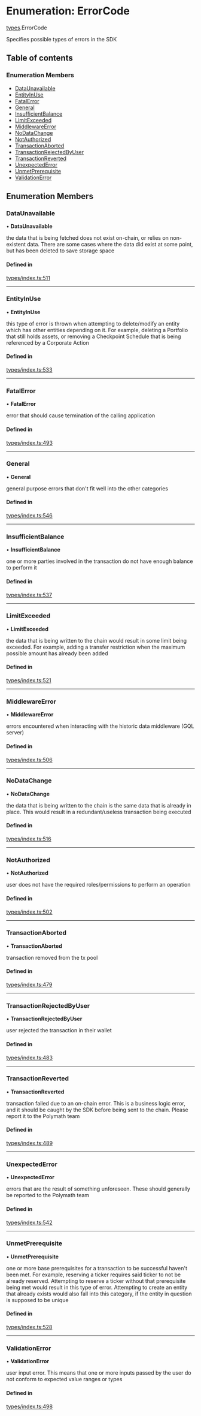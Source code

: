 # Enumeration: ErrorCode

[types](../wiki/types).ErrorCode

Specifies possible types of errors in the SDK

## Table of contents

### Enumeration Members

- [DataUnavailable](../wiki/types.ErrorCode#dataunavailable)
- [EntityInUse](../wiki/types.ErrorCode#entityinuse)
- [FatalError](../wiki/types.ErrorCode#fatalerror)
- [General](../wiki/types.ErrorCode#general)
- [InsufficientBalance](../wiki/types.ErrorCode#insufficientbalance)
- [LimitExceeded](../wiki/types.ErrorCode#limitexceeded)
- [MiddlewareError](../wiki/types.ErrorCode#middlewareerror)
- [NoDataChange](../wiki/types.ErrorCode#nodatachange)
- [NotAuthorized](../wiki/types.ErrorCode#notauthorized)
- [TransactionAborted](../wiki/types.ErrorCode#transactionaborted)
- [TransactionRejectedByUser](../wiki/types.ErrorCode#transactionrejectedbyuser)
- [TransactionReverted](../wiki/types.ErrorCode#transactionreverted)
- [UnexpectedError](../wiki/types.ErrorCode#unexpectederror)
- [UnmetPrerequisite](../wiki/types.ErrorCode#unmetprerequisite)
- [ValidationError](../wiki/types.ErrorCode#validationerror)

## Enumeration Members

### DataUnavailable

• **DataUnavailable**

the data that is being fetched does not exist on-chain, or relies on non-existent data. There are
  some cases where the data did exist at some point, but has been deleted to save storage space

#### Defined in

[types/index.ts:511](https://github.com/PolymathNetwork/polymesh-sdk/blob/31dfa0dc/src/types/index.ts#L511)

___

### EntityInUse

• **EntityInUse**

this type of error is thrown when attempting to delete/modify an entity which has other entities depending on it. For example, deleting
  a Portfolio that still holds assets, or removing a Checkpoint Schedule that is being referenced by a Corporate Action

#### Defined in

[types/index.ts:533](https://github.com/PolymathNetwork/polymesh-sdk/blob/31dfa0dc/src/types/index.ts#L533)

___

### FatalError

• **FatalError**

error that should cause termination of the calling application

#### Defined in

[types/index.ts:493](https://github.com/PolymathNetwork/polymesh-sdk/blob/31dfa0dc/src/types/index.ts#L493)

___

### General

• **General**

general purpose errors that don't fit well into the other categories

#### Defined in

[types/index.ts:546](https://github.com/PolymathNetwork/polymesh-sdk/blob/31dfa0dc/src/types/index.ts#L546)

___

### InsufficientBalance

• **InsufficientBalance**

one or more parties involved in the transaction do not have enough balance to perform it

#### Defined in

[types/index.ts:537](https://github.com/PolymathNetwork/polymesh-sdk/blob/31dfa0dc/src/types/index.ts#L537)

___

### LimitExceeded

• **LimitExceeded**

the data that is being written to the chain would result in some limit being exceeded. For example, adding a transfer
  restriction when the maximum possible amount has already been added

#### Defined in

[types/index.ts:521](https://github.com/PolymathNetwork/polymesh-sdk/blob/31dfa0dc/src/types/index.ts#L521)

___

### MiddlewareError

• **MiddlewareError**

errors encountered when interacting with the historic data middleware (GQL server)

#### Defined in

[types/index.ts:506](https://github.com/PolymathNetwork/polymesh-sdk/blob/31dfa0dc/src/types/index.ts#L506)

___

### NoDataChange

• **NoDataChange**

the data that is being written to the chain is the same data that is already in place. This would result
  in a redundant/useless transaction being executed

#### Defined in

[types/index.ts:516](https://github.com/PolymathNetwork/polymesh-sdk/blob/31dfa0dc/src/types/index.ts#L516)

___

### NotAuthorized

• **NotAuthorized**

user does not have the required roles/permissions to perform an operation

#### Defined in

[types/index.ts:502](https://github.com/PolymathNetwork/polymesh-sdk/blob/31dfa0dc/src/types/index.ts#L502)

___

### TransactionAborted

• **TransactionAborted**

transaction removed from the tx pool

#### Defined in

[types/index.ts:479](https://github.com/PolymathNetwork/polymesh-sdk/blob/31dfa0dc/src/types/index.ts#L479)

___

### TransactionRejectedByUser

• **TransactionRejectedByUser**

user rejected the transaction in their wallet

#### Defined in

[types/index.ts:483](https://github.com/PolymathNetwork/polymesh-sdk/blob/31dfa0dc/src/types/index.ts#L483)

___

### TransactionReverted

• **TransactionReverted**

transaction failed due to an on-chain error. This is a business logic error,
  and it should be caught by the SDK before being sent to the chain.
  Please report it to the Polymath team

#### Defined in

[types/index.ts:489](https://github.com/PolymathNetwork/polymesh-sdk/blob/31dfa0dc/src/types/index.ts#L489)

___

### UnexpectedError

• **UnexpectedError**

errors that are the result of something unforeseen.
  These should generally be reported to the Polymath team

#### Defined in

[types/index.ts:542](https://github.com/PolymathNetwork/polymesh-sdk/blob/31dfa0dc/src/types/index.ts#L542)

___

### UnmetPrerequisite

• **UnmetPrerequisite**

one or more base prerequisites for a transaction to be successful haven't been met. For example, reserving a ticker requires
  said ticker to not be already reserved. Attempting to reserve a ticker without that prerequisite being met would result in this
  type of error. Attempting to create an entity that already exists would also fall into this category,
  if the entity in question is supposed to be unique

#### Defined in

[types/index.ts:528](https://github.com/PolymathNetwork/polymesh-sdk/blob/31dfa0dc/src/types/index.ts#L528)

___

### ValidationError

• **ValidationError**

user input error. This means that one or more inputs passed by the user
  do not conform to expected value ranges or types

#### Defined in

[types/index.ts:498](https://github.com/PolymathNetwork/polymesh-sdk/blob/31dfa0dc/src/types/index.ts#L498)
